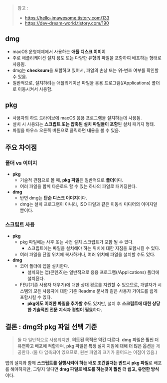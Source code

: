 
> 참고 :
> - https://hello-imawesome.tistory.com/133
> - https://dev-dream-world.tistory.com/190

## dmg
- macOS 운영체제에서 사용하는 **애플 디스크 이미지**
- 주로 애플리케이션 설치 용도 또는 다양한 유형의 파일을 포함하여 배포하는 형태로 사용됨.
- dmg는 **checksum**을 포함하고 있어서, 파일의 손상 또는 위-변조 여부를 확인할 수 있음.
- 일반적으로, 설치하려는 애플리케이션 파일을 응용 프로그램(/Applications) 폴더로 이동시켜서 사용함.

## pkg
- 사용자의 하드 드라이브에 macOS 응용 프로그램을 설치하는데 사용됨.
- 설치 시 사용되는 **스크립트 또는 압축된 설치 파일들이 포함**된 설치 패키지 형태.
- 파일을 마우스 오른쪽 버튼으로 클릭하면 내용을 볼 수 있음.

## 주요 차이점
### 폴더 vs 이미지
- **pkg**
	- 기술적 관점으로 볼 때, **pkg 파일**은 일반적으로 **폴더**이다.
	- 여러 파일을 함께 다운로드 할 수 있는 하나의 파일로 패키징한다.
- **dmg**
	- 반면 dmg는 **단순 디스크 이미지**이다.
	- dmg는 설치 프로그램이 아니라, ISO 파일과 같은 이동식 미디어의 이미지일 뿐이다.

### 스크립트 사용
- **pkg**
	- pkg 파일에는 사후 또는 사전 설치 스크립트가 포함 될 수 있다.
		- 스크립트에는 파일을 설치해야 하는 위치에 대한 지침을 포함시킬 수 있다.
	- 여러 파일을 단일 위치에 복사하거나, 여러 위치에 파일을 설치할 수도 있다.
- **dmg**
	- 코어 폴더에 앱을 설치한다.
		- 설치되는 앱(콘텐츠)는 일반적으로 응용 프로그램(/Applications) 폴더에 설치된다.
	- FEU(기존 사용자 채우기)에 대한 상대 경로를 지원할 수 있으므로, 개발자가 시스템의 모든 사용자에 대한 기존 Readme 문서와 같은 사용자 가이드를 쉽게 포함시킬 수 있다.
		- **pkg에도 이러한 파일을 추가할 수**도 있지만, 설치 후 **스크립트에 대한 상당한 기술적인 전문 지식과 경험이 필요**하다.

## 결론 : dmg와 pkg 파일 선택 기준
> 둘 다 일반적으로 사용되지만, **의도된 목적은 약간 다르다.** **dmg 파일은 훨씬 더 유연하고 배포에 적합**하며, **pkg 파일은 특정 설치 지침에 대해 더 많은 옵션**을 제공한다. (둘 다 압축되어 있으므로, 원본 파일의 크기가 줄어드는 이점이 있음.)

앱의 설치와 함께 **스크립트를 실행시켜야 하는 배포 조건일때는 반드시 pkg 파일**로 배포를 해야하지만, 그렇지 않다면 **dmg 파일로 배포를 하는것이 훨씬 더 쉽고, 유연한 방식**이다.

